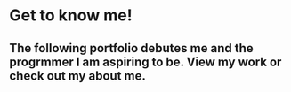 # Get to know me!
## The following portfolio debutes me and the progrmmer I am aspiring to be. View my work or check out my about me.
